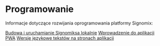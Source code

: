 # Programowanie

Informacje dotyczące rozwijania oprogramowania platformy Signomix:

[Budowa i uruchamianie Signomiksa lokalnie](/development/getting-started.md)
[Wprowadzenie do aplikacji PWA](/development/pwa-intro.md)
[Wersje językowe tekstów na stronach aplikacji](/development/localization.md)